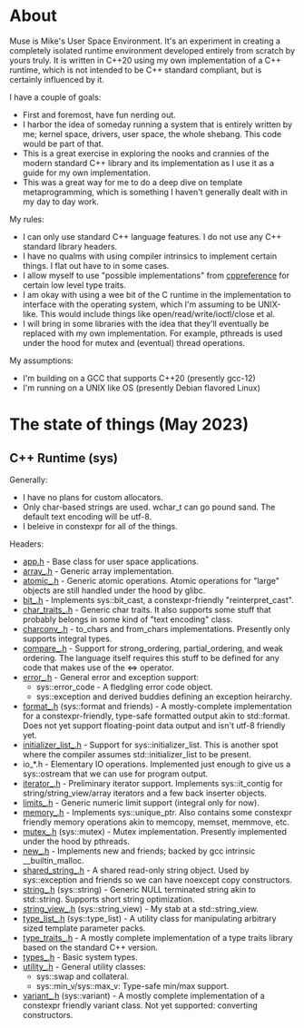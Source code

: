 # About

Muse is Mike's User Space Environment. It's an experiment in creating a
completely isolated runtime environment developed entirely from scratch
by yours truly. It is written in C++20 using my own implementation of a
C++ runtime, which is not intended to be C++ standard compliant, but is
certainly influenced by it.

I have a couple of goals:
 - First and foremost, have fun nerding out.
 - I harbor the idea of someday running a system that is entirely written
   by me; kernel space, drivers, user space, the whole shebang. This code
   would be part of that.
 - This is a great exercise in exploring the nooks and crannies of the
   modern standard C++ library and its implementation as I use it as a
   guide for my own implementation.
 - This was a great way for me to do a deep dive on template
   metaprogramming, which is something I haven't generally dealt with in my
   day to day work.

My rules:
 - I can only use standard C++ language features. I do not use any C++
   standard library headers.
 - I have no qualms with using compiler intrinsics to implement certain
   things. I flat out have to in some cases.
 - I allow myself to use "possible implementations" from
   [cppreference](https://cppreference.com/) for certain low level type
   traits.
 - I am okay with using a wee bit of the C runtime in the implementation to
   interface with the operating system, which I'm assuming to be UNIX-like.
   This would include things like open/read/write/ioctl/close et al.
 - I will bring in some libraries with the idea that they'll eventually be
   replaced with my own implementation. For example, pthreads is used under
   the hood for mutex and (eventual) thread operations.

My assumptions:
 - I'm building on a GCC that supports C++20 (presently gcc-12)
 - I'm running on a UNIX like OS (presently Debian flavored Linux)

# The state of things (May 2023)

## C++ Runtime (sys)

Generally:
 - I have no plans for custom allocators.
 - Only char-based strings are used. wchar_t can go pound sand. The default
   text encoding will be utf-8.
 - I beleive in constexpr for all of the things.

Headers:
 - [app.h](sys/inc/app.h) - Base class for user space applications.
 - [array_.h](sys/inc/array_.h) - Generic array implementation.
 - [atomic_.h](sys/inc/atomic_.h) - Generic atomic operations.
   Atomic operations for "large" objects are still handled under the hood by
   glibc.
 - [bit_.h](sys/inc/bit_.h) - Implements sys::bit_cast, a constexpr-friendly
   "reinterpret_cast".
 - [char_traits_.h](sys/inc/char_traits_.h) - Generic char traits. It also
   supports some stuff that probably belongs in some kind of "text encoding"
   class.
 - [charconv_.h](sys/inc/charconv_.h) - to_chars and from_chars
   implementations. Presently only supports integral types.
 - [compare_.h](sys/inc/compare_.h) - Support for strong_ordering,
   partial_ordering, and weak ordering. The language itself requires this
   stuff to be defined for any code that makes use of the <=> operator.
 - [error_.h](sys/inc/error_.h) - General error and exception support:
    - sys::error_code - A fledgling error code object.
    - sys::exception and derived buddies defining an exception heirarchy.
 - [format_.h](sys/inc/format_.h) (sys::format and friends) - A mostly-complete
   implementation for a constexpr-friendly, type-safe formatted output akin to
   std::format. Does not yet support floating-point data output and isn't utf-8
   friendly yet.
 - [initializer_list_.h](sys/inc/initializer_list_.h) - Support for
   sys::initializer_list. This is another spot where the compiler assumes
   std::initializer_list to be present.
 - io_*.h - Elementary IO operations. Implemented just enough to give us a
   sys::ostream that we can use for program output.
 - [iterator_.h](sys/inc/iterator_.h) - Preliminary iterator support.
   Implements sys::it_contig for string/string_view/array iterators and a
   few back inserter objects.
 - [limits_.h](sys/inc/limits_.h) - Generic numeric limit support (integral
  only for now).
 - [memory_.h](sys/inc/memory_.h) - Implements sys::unique_ptr. Also contains
   some constexpr friendly memory operations akin to memcopy, memset, memmove,
   etc.
 - [mutex_.h](sys/inc/mutex_.h) (sys::mutex) - Mutex implementation. Presently
   implemented under the hood by pthreads.
 - [new_.h](sys/inc/new_.h) - Implements new and friends; backed by gcc
   intrinsic __builtin_malloc.
 - [shared_string_.h](sys/inc/shared_string_.h) - A shared read-only string
   object. Used by sys::exception and friends so we can have noexcept copy
   constructors.
 - [string_.h](sys/inc/string_.h) (sys::string) - Generic NULL terminated
   string akin to std::string. Supports short string optimization.
 - [string_view_.h](sys/inc/string_view_.h) (sys::string_view) - My stab at
   a std::string_view.
 - [type_list_.h](sys/inc/type_list_.h) (sys::type_list) - A utility class
   for manipulating arbitrary sized template parameter packs.
 - [type_traits_.h](sys/inc/type_traits_.h) - A mostly complete
   implementation of a type traits library based on the standard C++
   version.
 - [types_.h](sys/inc/types_.h) - Basic system types.
 - [utility_.h](sys/inc/utility_.h) - General utility classes:
    - sys::swap and collateral.
    - sys::min_v/sys::max_v: Type-safe min/max support.
 - [variant_.h](sys/inc/variant_.h) (sys::variant) - A mostly complete
   implementation of a constexpr friendly variant class. Not yet supported:
   converting constructors.
